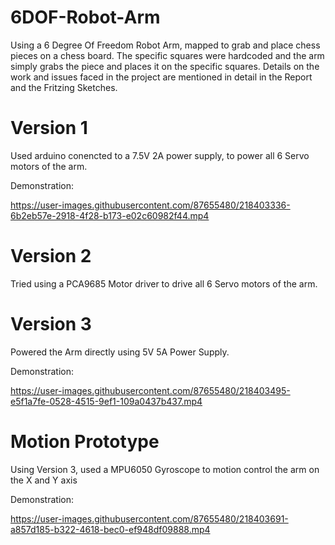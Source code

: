 # 6DOF-Robot-Arm

Using a 6 Degree Of Freedom Robot Arm, mapped to grab and place chess pieces on a chess board. The specific squares were hardcoded and the arm simply grabs the piece and places it on the specific squares. Details on the work and issues faced in the project are mentioned in detail in the Report and the Fritzing Sketches.
 
# Version 1
Used arduino conencted to a 7.5V 2A power supply, to power all 6 Servo motors of the arm.

Demonstration:

https://user-images.githubusercontent.com/87655480/218403336-6b2eb57e-2918-4f28-b173-e02c60982f44.mp4




# Version 2
Tried using a PCA9685 Motor driver to drive all 6 Servo motors of the arm.

# Version 3
Powered the Arm directly using 5V 5A Power Supply.

Demonstration:

https://user-images.githubusercontent.com/87655480/218403495-e5f1a7fe-0528-4515-9ef1-109a0437b437.mp4



# Motion Prototype
Using Version 3, used a MPU6050 Gyroscope to motion control the arm on the X and Y axis

Demonstration:


https://user-images.githubusercontent.com/87655480/218403691-a857d185-b322-4618-bec0-ef948df09888.mp4



